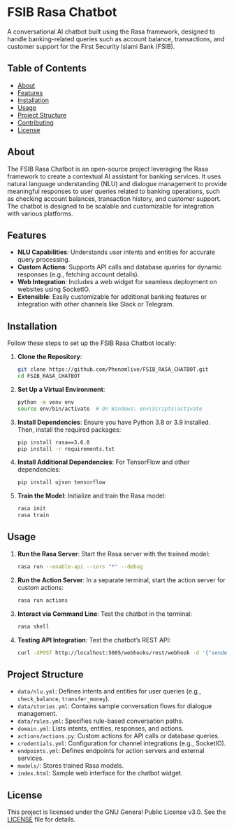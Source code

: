 

# FSIB Rasa Chatbot

A conversational AI chatbot built using the Rasa framework, designed to handle banking-related queries such as account balance, transactions, and customer support for the First Security Islami Bank (FSIB).

## Table of Contents
- [About](#about)
- [Features](#features)
- [Installation](#installation)
- [Usage](#usage)
- [Project Structure](#project-structure)
- [Contributing](#contributing)
- [License](#license)

## About
The FSIB Rasa Chatbot is an open-source project leveraging the Rasa framework to create a contextual AI assistant for banking services. It uses natural language understanding (NLU) and dialogue management to provide meaningful responses to user queries related to banking operations, such as checking account balances, transaction history, and customer support. The chatbot is designed to be scalable and customizable for integration with various platforms.

## Features
- **NLU Capabilities**: Understands user intents and entities for accurate query processing.
- **Custom Actions**: Supports API calls and database queries for dynamic responses (e.g., fetching account details).
- **Web Integration**: Includes a web widget for seamless deployment on websites using SocketIO.
- **Extensible**: Easily customizable for additional banking features or integration with other channels like Slack or Telegram.

## Installation
Follow these steps to set up the FSIB Rasa Chatbot locally:

1. **Clone the Repository**:
   ```bash
   git clone https://github.com/Phenomlive/FSIB_RASA_CHATBOT.git
   cd FSIB_RASA_CHATBOT
   ```

2. **Set Up a Virtual Environment**:
   ```bash
   python -m venv env
   source env/bin/activate  # On Windows: env\Scripts\activate
   ```

3. **Install Dependencies**:
   Ensure you have Python 3.8 or 3.9 installed. Then, install the required packages:
   ```bash
   pip install rasa==3.6.0
   pip install -r requirements.txt
   ```

4. **Install Additional Dependencies**:
   For TensorFlow and other dependencies:
   ```bash
   pip install ujson tensorflow
   ```

5. **Train the Model**:
   Initialize and train the Rasa model:
   ```bash
   rasa init
   rasa train
   ```

## Usage
1. **Run the Rasa Server**:
   Start the Rasa server with the trained model:
   ```bash
   rasa run --enable-api --cors "*" --debug
   ```

2. **Run the Action Server**:
   In a separate terminal, start the action server for custom actions:
   ```bash
   rasa run actions
   ```

3. **Interact via Command Line**:
   Test the chatbot in the terminal:
   ```bash
   rasa shell
   ```

4. **Testing API Integration**:
   Test the chatbot’s REST API:
   ```bash
   curl -XPOST http://localhost:5005/webhooks/rest/webhook -d '{"sender": "user1", "message": "Check my account balance"}' -H "Content-type: application/json"
   ```

## Project Structure
- `data/nlu.yml`: Defines intents and entities for user queries (e.g., `check_balance`, `transfer_money`).
- `data/stories.yml`: Contains sample conversation flows for dialogue management.
- `data/rules.yml`: Specifies rule-based conversation paths.
- `domain.yml`: Lists intents, entities, responses, and actions.
- `actions/actions.py`: Custom actions for API calls or database queries.
- `credentials.yml`: Configuration for channel integrations (e.g., SocketIO).
- `endpoints.yml`: Defines endpoints for action servers and external services.
- `models/`: Stores trained Rasa models.
- `index.html`: Sample web interface for the chatbot widget.

## License
This project is licensed under the GNU General Public License v3.0. See the [LICENSE](LICENSE) file for details.

